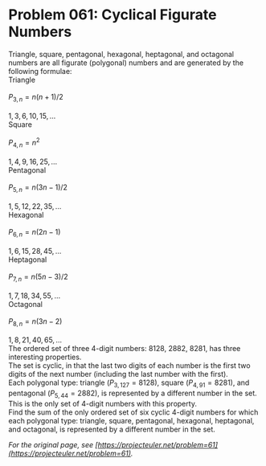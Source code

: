 # Problem 061: Cyclical Figurate Numbers
  
Triangle, square, pentagonal, hexagonal, heptagonal, and octagonal numbers are all figurate (polygonal) numbers and are generated by the following formulae:  
Triangle  
   
$P_{3,n}=n(n+1)/2$  
   
$1, 3, 6, 10, 15, \dots$  
Square  
   
$P_{4,n}=n^2$  
   
$1, 4, 9, 16, 25, \dots$  
Pentagonal  
   
$P_{5,n}=n(3n-1)/2$  
   
$1, 5, 12, 22, 35, \dots$  
Hexagonal  
   
$P_{6,n}=n(2n-1)$  
   
$1, 6, 15, 28, 45, \dots$  
Heptagonal  
   
$P_{7,n}=n(5n-3)/2$  
   
$1, 7, 18, 34, 55, \dots$  
Octagonal  
   
$P_{8,n}=n(3n-2)$  
   
$1, 8, 21, 40, 65, \dots$  
The ordered set of three $4$-digit numbers: $8128$, $2882$, $8281$, has three interesting properties.  
The set is cyclic, in that the last two digits of each number is the first two digits of the next number (including the last number with the first).  
Each polygonal type: triangle ($P_{3,127}=8128$), square ($P_{4,91}=8281$), and pentagonal ($P_{5,44}=2882$), is represented by a different number in the set.  
This is the only set of $4$-digit numbers with this property.  
Find the sum of the only ordered set of six cyclic $4$-digit numbers for which each polygonal type: triangle, square, pentagonal, hexagonal, heptagonal, and octagonal, is represented by a different number in the set.  

*For the original page, see [https://projecteuler.net/problem=61](https://projecteuler.net/problem=61).*
